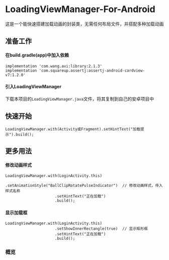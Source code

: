# LoadingViewManager-For-Android

这是一个能快速搭建加载动画的封装类，无需任何布局文件，并搭配多种加载动画

## 准备工作

#### 在build.gradle(app)中加入依赖

  ```
  implementation 'com.wang.avi:library:2.1.3'
  implementation 'com.squareup.assertj:assertj-android-cardview-v7:1.2.0'
  ```
  
#### 引入LoadingViewManager

  下载本项目的```LoadingViewManager.java```文件，将其复制到自己的安卓项目中
  
  
## 快速开始

  ```
  LoadingViewManager.with(Activity或Fragment).setHintText("加载提示").build();
  ```

## 更多用法

#### 修改动画样式

  ```
  LoadingViewManager.with(LoginActivity.this)
                        .setAnimationStyle("BallClipRotatePulseIndicator")  // 修改动画样式，传入样式名称
                        .setHintText("正在加载")
                        .build();
  ```
  
#### 显示加载框

  ```
  LoadingViewManager.with(LoginActivity.this)
                        .setShowInnerRectangle(true)  // 显示矩形框
                        .setHintText("正在加载")
                        .build();
  ```
    
### 概览


